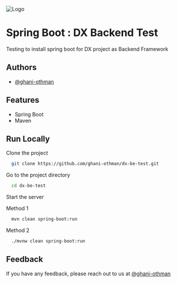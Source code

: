 ![Logo](https://upload.wikimedia.org/wikipedia/commons/thumb/4/44/Spring_Framework_Logo_2018.svg/2560px-Spring_Framework_Logo_2018.svg.png)


# Spring Boot : DX Backend Test

Testing to install spring boot for DX project as Backend Framework


## Authors

- [@ghani-othman](https://github.com/ghani-othman)


## Features

- Spring Boot 
- Maven


## Run Locally

Clone the project

```bash
  git clone https://github.com/ghani-othman/dx-be-test.git
```

Go to the project directory

```bash
  cd dx-be-test
```

Start the server

Method 1
```bash
  mvn clean spring-boot:run
```

Method 2
```bash
  ./mvnw clean spring-boot:run
```


## Feedback

If you have any feedback, please reach out to us at [@ghani-othman](https://github.com/ghani-othman)

